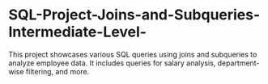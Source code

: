 # SQL-Project-Joins-and-Subqueries-Intermediate-Level-
This project showcases various SQL queries using joins and subqueries to analyze employee data. It includes queries for salary analysis, department-wise filtering, and more.
